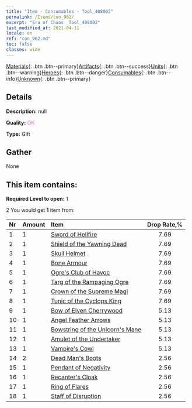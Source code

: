 ```yaml
---
title: "Item - Consumables - Tool_408002"
permalink: /Items/con_962/
excerpt: "Era of Chaos  Tool_408002"
last_modified_at: 2021-04-11
locale: en
ref: "con_962.md"
toc: false
classes: wide
---
```

 [Materials](/Items/){: .btn .btn--primary}[Artifacts](/Items/Artifacts/){: .btn .btn--success}[Units](/Items/Units/){: .btn .btn--warning}[Heroes](/Items/Heroes/){: .btn .btn--danger}[Consumables](/Items/Consumables/){: .btn .btn--info}[Unknown](/Items/Unknown/){: .btn .btn--primary}

## Details
 **Description:** null

 **Quality:** <span style="color: #DA70D6">OK</span>

 **Type:** Gift

## Gather

  None

## This item contains:

 **Required Level to open:** 1

 2 You would get **1** item  from:

  | Nr | Amount |     Item    | Drop Rate,% |
  |:---|:-------|:------------|:---------:|
  | 1 | 1 | [Sword of Hellfire](/Items/art_121/) | 7.69 | 
  | 2 | 1 | [Shield of the Yawning Dead](/Items/art_122/) | 7.69 | 
  | 3 | 1 | [Skull Helmet](/Items/art_123/) | 7.69 | 
  | 4 | 1 | [Bone Armour](/Items/art_124/) | 7.69 | 
  | 5 | 1 | [Ogre's Club of Havoc](/Items/art_125/) | 7.69 | 
  | 6 | 1 | [Targ of the Rampaging Ogre](/Items/art_126/) | 7.69 | 
  | 7 | 1 | [Crown of the Supreme Magi](/Items/art_127/) | 7.69 | 
  | 8 | 1 | [Tunic of the Cyclops King](/Items/art_128/) | 7.69 | 
  | 9 | 1 | [Bow of Elven Cherrywood](/Items/art_103/) | 5.13 | 
  | 10 | 1 | [Angel Feather Arrows](/Items/art_104/) | 5.13 | 
  | 11 | 1 | [Bowstring of the Unicorn's Mane](/Items/art_105/) | 5.13 | 
  | 12 | 1 | [Amulet of the Undertaker](/Items/art_129/) | 5.13 | 
  | 13 | 1 | [Vampire's Cowl](/Items/art_130/) | 5.13 | 
  | 14 | 2 | [Dead Man's Boots](/Items/art_131/) | 2.56 | 
  | 15 | 1 | [Pendant of Negativity](/Items/art_136/) | 2.56 | 
  | 16 | 1 | [Recanter's Cloak](/Items/art_137/) | 2.56 | 
  | 17 | 1 | [Ring of Flares](/Items/art_138/) | 2.56 | 
  | 18 | 1 | [Staff of Disruption](/Items/art_139/) | 2.56 | 
